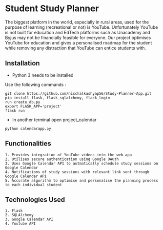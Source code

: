 # Student Study Planner
The biggest platform in the world, especially in rural areas, used for the purpose of learning (recreational or not) is YouTube. Unfortunately YouTube is not built for education and EdTech platforms such as Unacademy and Byjus may not be financially feasible for everyone. Our project optimises YouTube for education and gives a personalised roadmap for the student while removing any distraction that YouTube can entice students with.

## Installation
- Python 3 needs to be installed

Use the following commands :
```
git clone https://github.com/nischalkashyap56/Study-Planner-App.git
pip install flask, flask_sqlalchemy, flask_login
run create_db.py
export FLASK_APP='project'
flask run
```
- In another terminal open project_calendar
```
python calendarapp.py
```

## Functionalities 

```
1. Provides integration of YouTube videos into the web app
2. Utilises secure authentication using Google OAuth
3. Uses Google Calendar API to autmatically schedule study sessions on Google Calendar
4. Notifications of study sessions with relevant link sent through Google Calendar API
5. Accurate algorithm to optimise and personalise the planning process to each individual student
```

## Technologies Used
```
1. Flask
2. SQLAlchemy
3. Google Calendar API
4. Youtube API
```
